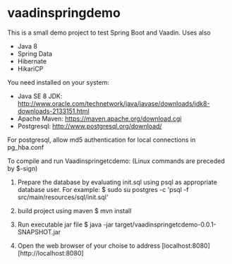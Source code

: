# vaadinspringdemo

This is a small demo project to test Spring Boot and Vaadin. Uses also
- Java 8
- Spring Data
- Hibernate
- HikariCP

You need installed on your system:
- Java SE 8 JDK: http://www.oracle.com/technetwork/java/javase/downloads/jdk8-downloads-2133151.html
- Apache Maven: https://maven.apache.org/download.cgi
- Postgresql: http://www.postgresql.org/download/

For postgresql, allow md5 authentication for local connections in pg_hba.conf

To compile and run Vaadinspringetcdemo:
(Linux commands are preceded by $-sign)

1. Prepare the database by evaluating init.sql using psql as appropriate database user. For example:
$ sudo su postgres -c 'psql -f src/main/resources/sql/init.sql'

2. build project using maven
$ mvn install

3. Run executable jar file
$ java -jar target/vaadinspringetcdemo-0.0.1-SNAPSHOT.jar

4. Open the web browser of your choise to address [localhost:8080][http://localhost:8080]
